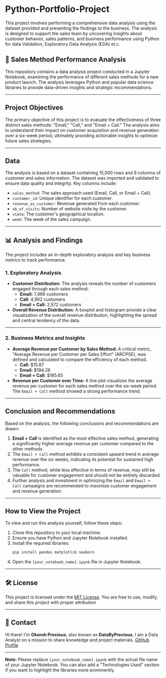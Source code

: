 # Python-Portfolio-Project
This project involves performing a comprehensive data analysis using the dataset provided and presenting the findings to the business. The analysis is designed to support the sales team by uncovering insights about customer behavior, sales patterns, and business performance using Python for data Validation, Exploratory Data Analysis (EDA) et.c.

##  📘 Sales Method Performance Analysis

This repository contains a data analysis project conducted in a Jupyter Notebook, examining the performance of different sales methods for a new product launch. The analysis leverages Python and popular data science libraries to provide data-driven insights and strategic recommendations.

---
## Project Objectives 

The primary objective of this project is to evaluate the effectiveness of three distinct sales methods: "Email," "Call," and "Email + Call." The analysis aims to understand their impact on customer acquisition and revenue generation over a six-week period, ultimately providing actionable insights to optimize future sales strategies.

---
## Data

The analysis is based on a dataset containing 15,000 rows and 8 columns of customer and sales information. The dataset was imported and validated to ensure data quality and integrity. Key columns include:

  - `sales_method`: The sales approach used (Email, Call, or Email + Call).
  - `customer_id`: Unique identifier for each customer.
  - `revenue_as_customer`: Revenue generated from each customer.
  - `nb_of_visits`: Number of website visits by the customer.
  - `state`: The customer's geographical location.
  - `week`: The week of the sales campaign.
---
## 📊 Analysis and Findings

The project includes an in-depth exploratory analysis and key business metrics to track performance.

### 1\. Exploratory Analysis

  - **Customer Distribution:** The analysis reveals the number of customers engaged through each sales method:
      - **Email:** 7,466 customers
      - **Call:** 4,962 customers
      - **Email + Call:** 2,572 customers
  - **Overall Revenue Distribution:** A boxplot and histogram provide a clear visualization of the overall revenue distribution, highlighting the spread and central tendency of the data.
---

### 2\. Business Metrics and Insights

  - **Average Revenue per Customer by Sales Method:** A critical metric, "Average Revenue per Customer per Sales Effort" (ARCPSE), was defined and calculated to compare the efficiency of each method.
      - **Call:** $15.87
      - **Email:** $194.26
      - **Email + Call:** $185.65
  - **Revenue per Customer over Time:** A line plot visualizes the average revenue per customer for each sales method over the six-week period. The `Email + Call` method showed a strong performance trend.
---

## Conclusion and Recommendations

Based on the analysis, the following conclusions and recommendations are drawn:

1.  **Email + Call** is identified as the most effective sales method, generating a significantly higher average revenue per customer compared to the other methods.
2.  The `Email + Call` method exhibits a consistent upward trend in average revenue over the six weeks, indicating its potential for sustained high performance.
3.  The `Call` method, while less effective in terms of revenue, may still be valuable for customer engagement and should not be entirely discarded.
4.  Further analysis and investment in optimizing the `Email` and `Email + Call` campaigns are recommended to maximize customer engagement and revenue generation.
---

## How to View the Project

To view and run this analysis yourself, follow these steps:

1.  Clone this repository to your local machine.
2.  Ensure you have Python and Jupyter Notebook installed.
3.  Install the required libraries:
    ```bash
    pip install pandas matplotlib seaborn
    ```
4.  Open the `[your_notebook_name].ipynb` file in Jupyter Notebook.

-----

## 🛠️ License

This project is licensed under the [MIT License](LICENSE). You are free to use, modify, and share this project with proper attribution

---

## 📮 Contact

Hi there! I'm **Okoroh Precious**, also known as **DataByPrecious**, I am a Data Analyst on a mission to share knowledge and project materials.
  [GitHub Profile](https://github.com/DataByPrecious)

---


**Note:** Please replace `[your_notebook_name].ipynb` with the actual file name of your Jupyter Notebook. You can also add a "Technologies Used" section if you want to highlight the libraries more prominently.
